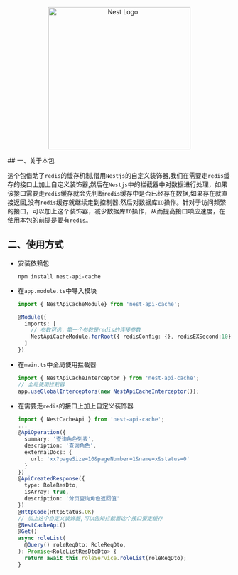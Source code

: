 <p align="center">
  <a href="http://nestjs.com/" target="blank"><img src="https://nestjs.com/img/logo_text.svg" width="320" alt="Nest Logo" /></a>
</p>
## 一、关于本包

这个包借助了`redis`的缓存机制,借用`Nestjs`的自定义装饰器,我们在需要走`redis`缓存的接口上加上自定义装饰器,然后在`Nestjs`中的拦截器中对数据进行处理，如果该接口需要走`redis`缓存就会先判断`redis`缓存中是否已经存在数据,如果存在就直接返回,没有`redis`缓存就继续走到控制器,然后对数据库`IO`操作。针对于访问频繁的接口，可以加上这个装饰器，减少数据库`IO`操作，从而提高接口响应速度，在使用本包的前提是要有`redis`。

## 二、使用方式

* 安装依赖包

  ```properties
  npm install nest-api-cache
  ```

* 在`app.module.ts`中导入模块

  ```typescript
  import { NestApiCacheModule} from 'nest-api-cache';
  
  @Module({
    imports: [
      // 参数可选，第一个参数是redis的连接参数
      NestApiCacheModule.forRoot({ redisConfig: {}, redisEXSecond:10}),
    ]
  })
  ```

* 在`main.ts`中全局使用拦截器

  ```typescript
  import { NestApiCacheInterceptor } from 'nest-api-cache';
  // 全局使用拦截器
  app.useGlobalInterceptors(new NestApiCacheInterceptor());
  ```

* 在需要走`redis`的接口上加上自定义装饰器

  ```typescript
  import { NestCacheApi } from 'nest-api-cache';
  ...
  @ApiOperation({
    summary: '查询角色列表', 
    description: '查询角色', 
    externalDocs: {
      url: 'xx?pageSize=10&pageNumber=1&name=x&status=0'
    }
  })
  @ApiCreatedResponse({
    type: RoleResDto,
    isArray: true,
    description: '分页查询角色返回值'
  })
  @HttpCode(HttpStatus.OK)
  // 加上这个自定义装饰器,可以告知拦截器这个接口要走缓存
  @NestCacheApi()
  @Get()
  async roleList(
    @Query() roleReqDto: RoleReqDto,
  ): Promise<RoleListResDtoDto> {
    return await this.roleService.roleList(roleReqDto);
  }
  ```

  